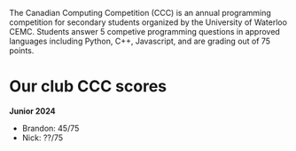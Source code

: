 The Canadian Computing Competition (CCC) is an annual programming competition for secondary students organized by the University of Waterloo CEMC.
Students answer 5 competive programming questions in approved languages including Python, C++, Javascript, and are grading out of 75 points.

# **Our club CCC scores**
**Junior 2024**
- Brandon: 45/75
- Nick: ??/75


